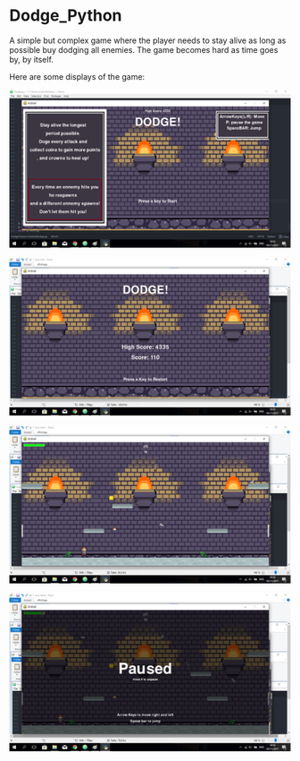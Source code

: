 # Dodge_Python
A simple but complex game where the player needs to stay alive as long as possible buy dodging all enemies. The game becomes hard as time goes by, by itself.

Here are some displays of the game:

![](view.png)

![](view1.png)

![](view2.png)

![](view3.png)
